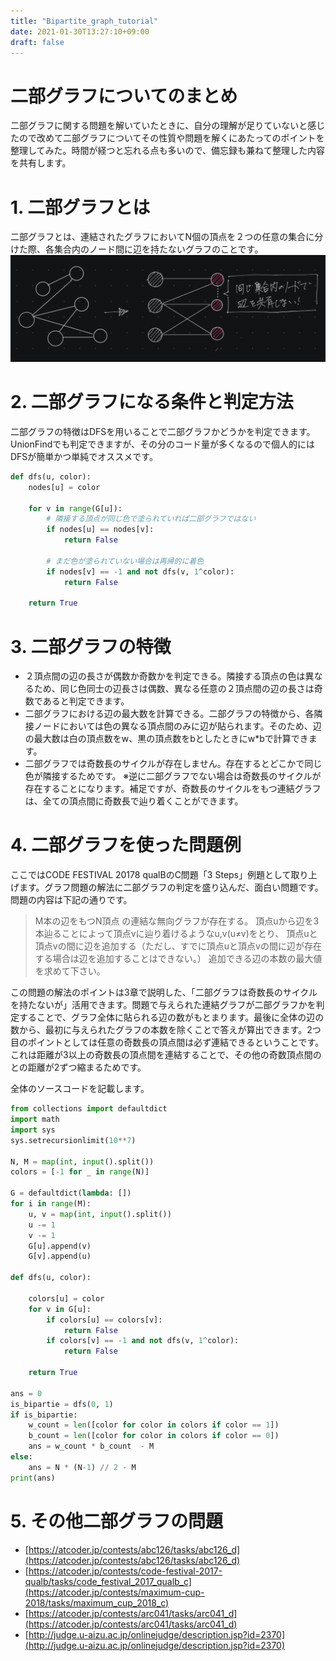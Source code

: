 ```yaml
---
title: "Bipartite_graph_tutorial"
date: 2021-01-30T13:27:10+09:00
draft: false
---
```


# 二部グラフについてのまとめ

二部グラフに関する問題を解いていたときに、自分の理解が足りていないと感じたので改めて二部グラフについてその性質や問題を解くにあたってのポイントを整理してみた。時間が経つと忘れる点も多いので、備忘録も兼ねて整理した内容を共有します。

# 1. 二部グラフとは

二部グラフとは、連結されたグラフにおいてN個の頂点を２つの任意の集合に分けた際、各集合内のノード間に辺を持たないグラフのことです。
![This is a image](./img/_P1.png)

# 2. 二部グラフになる条件と判定方法

二部グラフの特徴はDFSを用いることで二部グラフかどうかを判定できます。UnionFindでも判定できますが、その分のコード量が多くなるので個人的にはDFSが簡単かつ単純でオススメです。

```python
def dfs(u, color):
    nodes[u] = color

    for v in range(G[u]):
        # 隣接する頂点が同じ色で塗られていれば二部グラフではない
        if nodes[u] == nodes[v]:
            return False

        # まだ色が塗られていない場合は再帰的に着色
        if nodes[v] == -1 and not dfs(v, 1^color):
            return False
    
    return True
```

# 3. 二部グラフの特徴

- ２頂点間の辺の長さが偶数か奇数かを判定できる。隣接する頂点の色は異なるため、同じ色同士の辺長さは偶数、異なる任意の２頂点間の辺の長さは奇数であると判定できます。
- 二部グラフにおける辺の最大数を計算できる。二部グラフの特徴から、各隣接ノードにおいては色の異なる頂点間のみに辺が貼られます。そのため、辺の最大数は白の頂点数をw、黒の頂点数をbとしたときにw*bで計算できます。
- 二部グラフでは奇数長のサイクルが存在しません。存在するとどこかで同じ色が隣接するためです。
※逆に二部グラフでない場合は奇数長のサイクルが存在することになります。補足ですが、奇数長のサイクルをもつ連結グラフは、全ての頂点間に奇数長で辿り着くことができます。

# 4. 二部グラフを使った問題例

ここではCODE FESTIVAL 20178 qualBのC問題「3 Steps」例題として取り上げます。グラフ問題の解法に二部グラフの判定を盛り込んだ、面白い問題です。問題の内容は下記の通りです。

> M本の辺をもつN頂点 の連結な無向グラフが存在する。
頂点uから辺を3本辿ることによって頂点vに辿り着けるようなu,v(u≠v)をとり、
頂点uと頂点vの間に辺を追加する（ただし、すでに頂点uと頂点vの間に辺が存在する場合は辺を追加することはできない。）
追加できる辺の本数の最大値を求めて下さい。

この問題の解法のポイントは3章で説明した、「二部グラフは奇数長のサイクルを持たないが」活用できます。問題で与えられた連結グラフが二部グラフかを判定することで、グラフ全体に貼られる辺の数がもとまります。最後に全体の辺の数から、最初に与えられたグラフの本数を除くことで答えが算出できます。2つ目のポイントとしては任意の奇数長の頂点間は必ず連結できるということです。これは距離が3以上の奇数長の頂点間を連結することで、その他の奇数頂点間のとの距離が2ずつ縮まるためです。

全体のソースコードを記載します。

```python
from collections import defaultdict
import math
import sys
sys.setrecursionlimit(10**7)

N, M = map(int, input().split())
colors = [-1 for _ in range(N)]

G = defaultdict(lambda: [])
for i in range(M):
    u, v = map(int, input().split())
    u -= 1
    v -= 1
    G[u].append(v)
    G[v].append(u)

def dfs(u, color):

    colors[u] = color
    for v in G[u]:
        if colors[u] == colors[v]:
            return False
        if colors[v] == -1 and not dfs(v, 1^color):
            return False

    return True

ans = 0
is_bipartie = dfs(0, 1)
if is_bipartie:
    w_count = len([color for color in colors if color == 1])
    b_count = len([color for color in colors if color == 0])
    ans = w_count * b_count  - M
else:
    ans = N * (N-1) // 2 - M
print(ans)
```

# 5. その他二部グラフの問題

- [https://atcoder.jp/contests/abc126/tasks/abc126_d](https://atcoder.jp/contests/abc126/tasks/abc126_d)
- [https://atcoder.jp/contests/code-festival-2017-qualb/tasks/code_festival_2017_qualb_c](https://atcoder.jp/contests/maximum-cup-2018/tasks/maximum_cup_2018_c)
- [https://atcoder.jp/contests/arc041/tasks/arc041_d](https://atcoder.jp/contests/arc041/tasks/arc041_d)
- [http://judge.u-aizu.ac.jp/onlinejudge/description.jsp?id=2370](http://judge.u-aizu.ac.jp/onlinejudge/description.jsp?id=2370)

